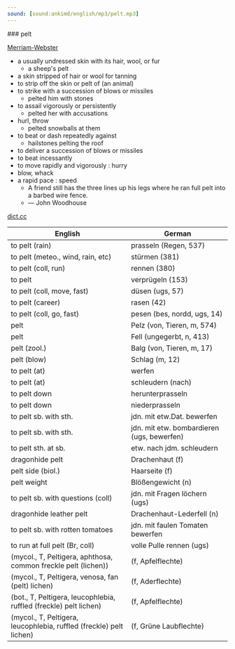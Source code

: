 ```yaml
---
sound: [sound:ankimd/english/mp3/pelt.mp3]
---
```


\### pelt

[Merriam-Webster](https://www.merriam-webster.com/dictionary/pelt)

- a usually undressed skin with its hair, wool, or fur
    - a sheep's pelt
- a skin stripped of hair or wool for tanning
- to strip off the skin or pelt of (an animal)
- to strike with a succession of blows or missiles
    - pelted him with stones
- to assail vigorously or persistently
    - pelted her with accusations
- hurl, throw
    - pelted snowballs at them
- to beat or dash repeatedly against
    - hailstones pelting the roof
- to deliver a succession of blows or missiles
- to beat incessantly
- to move rapidly and vigorously : hurry
- blow, whack
- a rapid pace : speed
    - A friend still has the three lines up his legs where he ran full pelt into a barbed wire fence.
    - — John Woodhouse

[dict.cc](https://www.dict.cc/pelt)

| English        | German       |
| -------------- | ------------ |
| to pelt (rain) | prasseln (Regen, 537) |
| to pelt (meteo., wind, rain, etc) | stürmen (381) |
| to pelt (coll, run) | rennen (380) |
| to pelt | verprügeln (153) |
| to pelt (coll, move, fast) | düsen (ugs, 57) |
| to pelt (career) | rasen (42) |
| to pelt (coll, go, fast) | pesen (bes, nordd, ugs, 14) |
| pelt | Pelz (von, Tieren, m, 574) |
| pelt | Fell (ungegerbt, n, 413) |
| pelt (zool.) | Balg (von, Tieren, m, 17) |
| pelt (blow) | Schlag (m, 12) |
| to pelt (at) | werfen |
| to pelt (at) | schleudern (nach) |
| to pelt down | herunterprasseln |
| to pelt down | niederprasseln |
| to pelt sb. with sth. | jdn. mit etw.Dat. bewerfen |
| to pelt sb. with sth. | jdn. mit etw. bombardieren (ugs, bewerfen) |
| to pelt sth. at sb. | etw. nach jdm. schleudern |
| dragonhide pelt | Drachenhaut (f) |
| pelt side (biol.) | Haarseite (f) |
| pelt weight | Blößengewicht (n) |
| to pelt sb. with questions (coll) | jdn. mit Fragen löchern (ugs) |
| dragonhide leather pelt | Drachenhaut-Lederfell (n) |
| to pelt sb. with rotten tomatoes | jdn. mit faulen Tomaten bewerfen |
| to run at full pelt (Br, coll) | volle Pulle rennen (ugs) |
|  (mycol., T, Peltigera, aphthosa, common freckle pelt (lichen)) |  (f, Apfelflechte) |
|  (mycol., T, Peltigera, venosa, fan (pelt) lichen) |  (f, Aderflechte) |
|  (bot., T, Peltigera, leucophlebia, ruffled (freckle) pelt lichen) |  (f, Apfelflechte) |
|  (mycol., T, Peltigera, leucophlebia, ruffled (freckle) pelt lichen) |  (f, Grüne Laubflechte) |
